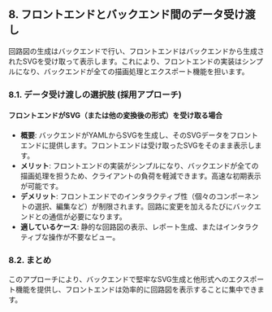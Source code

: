 ## 8. フロントエンドとバックエンド間のデータ受け渡し

回路図の生成はバックエンドで行い、フロントエンドはバックエンドから生成されたSVGを受け取って表示します。これにより、フロントエンドの実装はシンプルになり、バックエンドが全ての描画処理とエクスポート機能を担います。

### 8.1. データ受け渡しの選択肢 (採用アプローチ)

#### フロントエンドがSVG（または他の変換後の形式）を受け取る場合

*   **概要**: バックエンドがYAMLからSVGを生成し、そのSVGデータをフロントエンドに提供します。フロントエンドは受け取ったSVGをそのまま表示します。
*   **メリット**: フロントエンドの実装がシンプルになり、バックエンドが全ての描画処理を担うため、クライアントの負荷を軽減できます。高速な初期表示が可能です。
*   **デメリット**: フロントエンドでのインタラクティブ性（個々のコンポーネントの選択、編集など）が制限されます。回路に変更を加えるたびにバックエンドとの通信が必要になります。
*   **適しているケース**: 静的な回路図の表示、レポート生成、またはインタラクティブな操作が不要なビュー。

### 8.2. まとめ

このアプローチにより、バックエンドで堅牢なSVG生成と他形式へのエクスポート機能を提供し、フロントエンドは効率的に回路図を表示することに集中できます。
